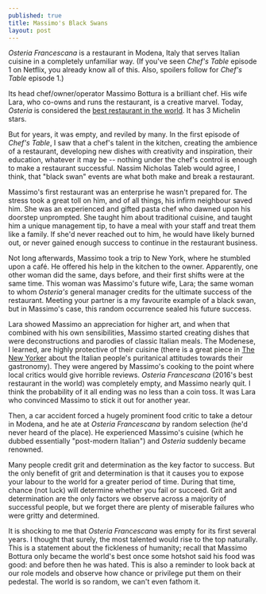 ```yaml
---
published: true
title: Massimo's Black Swans
layout: post
---
```


*Osteria Francescana* is a restaurant in Modena, Italy that serves Italian
cuisine in a completely unfamiliar way. (If you've seen *Chef's Table* episode
1 on Netflix, you already know all of this. Also, spoilers follow for
*Chef's Table* episode 1.)

Its head chef/owner/operator Massimo Bottura is a brilliant chef. His wife Lara,
who co-owns and runs the restaurant, is a creative marvel. Today, *Osteria* is
considered the [best restaurant in the world](http://www.eater.com/2016/6/13/11923536/worlds-50-best-restaurants-2016).
It has 3 Michelin stars.

But for years, it was empty, and reviled by many. In the first episode of
*Chef's Table*, I saw that a chef's talent in the kitchen, creating the ambience
of a restaurant, developing new dishes with creativity and inspiration, their
education, whatever it may be -- nothing under the chef's control is enough to
make a restaurant successful. Nassim Nicholas Taleb would agree, I think, that
"black swan" events are what both make and break a restaurant.

Massimo's first restaurant was an enterprise he wasn't prepared for. The stress
took a great toll on him, and of all things, his infirm neighbour saved him.
She was an experienced and gifted pasta chef who dawned upon his doorstep
unprompted. She taught him about traditional cuisine, and taught him a
unique management tip, to have a meal with your staff and treat them like a
family. If she'd never reached out to him, he would have likely burned out, or
never gained enough success to continue in the restaurant business.

Not long afterwards, Massimo took a trip to New York, where he stumbled upon a
café. He offered his help in the kitchen to the owner. Apparently, one other
woman did the same, days before, and their first shifts were at the same time.
This woman was Massimo's future wife, Lara; the same woman to whom *Osteria's*
general manager credits for the ultimate success of the restaurant. Meeting your
partner is a my favourite example of a black swan, but in Massimo's case, this
random occurrence sealed his future success.

Lara showed Massimo an appreciation for higher art, and when that combined with
his own sensibilities, Massimo started creating dishes that were deconstructions
and parodies of classic Italian meals. The Modenese, I learned, are highly
protective of their cuisine (there is a great piece in
[The New Yorker](http://www.newyorker.com/culture/cultural-comment/carbonara-purists-cant-stop-the-pasta-revolution)
about the Italian people's puritanical attitudes towards their gastronomy).
They were angered by Massimo's cooking to the point where local critics would
give horrible reviews. *Osteria Francescana* (2016's best restaurant in the
world) was completely empty, and Massimo nearly quit. I think the probability
of it all ending was no less than a coin toss. It was Lara who convinced Massimo
to stick it out for another year.

Then, a car accident forced a hugely prominent food critic to take a detour in
Modena, and he ate at *Osteria Francescana* by random selection (he'd never
heard of the place). He experienced Massimo's cuisine (which he dubbed
essentially "post-modern Italian") and *Osteria* suddenly became renowned.

Many people credit grit and determination as the key factor to success. But the
only benefit of grit and determination is that it causes you to expose your
labour to the world for a greater period of time. During that time, chance (not
luck) will determine whether you fail or succeed. Grit and determination are the
only factors we observe across a majority of successful people, but we forget
there are plenty of miserable failures who were gritty and determined.

It is shocking to me that *Osteria Francescana* was empty for its first several
years. I thought that surely, the most talented would rise to the top naturally.
This is a statement about the fickleness of humanity; recall that Massimo
Bottura only became the world's best once some hotshot said his food was good:
and before then he was hated. This is also a reminder to look back at our role
models and observe how chance or privilege put them on their pedestal.
The world is so random, we can't even fathom it. 
